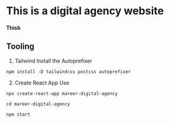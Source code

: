 # This is a digital agency website  

#### Thisb

## Tooling 
 1. Tailwind 
 Install the Autoprefixer 
 
 `npm install -D tailwindcss postcss autoprefixer `
 
 2. Create React App 
 Use 
 
 `npx create-react-app mareer-digital-agency `
 
 `cd mareer-digital-agency`
 
 `npm start`
